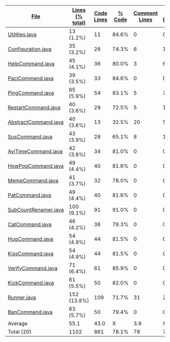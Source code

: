 
|[File](https://github.com/Smaltin/AvilonSubBot/tree/master/statistics%2Ftotal%2Fname_ascending.md%2F)|[Lines (% total)](https://github.com/Smaltin/AvilonSubBot/tree/master/statistics%2Ftotal%2Flines_descending.md%2F)|[Code Lines](https://github.com/Smaltin/AvilonSubBot/tree/master/statistics%2Ftotal%2Fcode_descending.md%2F)|[% Code](https://github.com/Smaltin/AvilonSubBot/tree/master/statistics%2Ftotal%2Fproportion_code_descending.md%2F)|[Comment Lines](https://github.com/Smaltin/AvilonSubBot/tree/master/statistics%2Ftotal%2Fcomments_descending.md%2F)|[% Comment](https://github.com/Smaltin/AvilonSubBot/tree/master/statistics%2Ftotal%2Fproportion_comments_descending.md%2F)|[Blank Lines](https://github.com/Smaltin/AvilonSubBot/tree/master/statistics%2Ftotal%2Fblanks_descending.md%2F)|[% Blank](https://github.com/Smaltin/AvilonSubBot/tree/master/statistics%2Ftotal%2Fproportion_blanks_descending.md%2F)|
| --- | --- | --- | --- | --- | --- | --- | --- |
|[Utilities.java](https://github.com/Smaltin/AvilonSubBot/tree/master/src%2Fmain%2Fjava%2Fio%2Fgithub%2FSmaltin%2FAvilonSubBot%2FUtilities.java)|13 (1.2%)|11|84.6%|0|0.0%|2|15.4%|
|[Configuration.java](https://github.com/Smaltin/AvilonSubBot/tree/master/src%2Fmain%2Fjava%2Fio%2Fgithub%2FSmaltin%2FAvilonSubBot%2FConfiguration.java)|35 (3.2%)|26|74.3%|6|17.1%|3|8.6%|
|[HelpCommand.java](https://github.com/Smaltin/AvilonSubBot/tree/master/src%2Fmain%2Fjava%2Fio%2Fgithub%2FSmaltin%2FAvilonSubBot%2FCommands%2FHelpCommand.java)|45 (4.1%)|36|80.0%|3|6.7%|6|13.3%|
|[PaciCommand.java](https://github.com/Smaltin/AvilonSubBot/tree/master/src%2Fmain%2Fjava%2Fio%2Fgithub%2FSmaltin%2FAvilonSubBot%2FCommands%2FPaciCommand.java)|39 (3.5%)|33|84.6%|0|0.0%|6|15.4%|
|[PingCommand.java](https://github.com/Smaltin/AvilonSubBot/tree/master/src%2Fmain%2Fjava%2Fio%2Fgithub%2FSmaltin%2FAvilonSubBot%2FCommands%2FPingCommand.java)|65 (5.9%)|54|83.1%|5|7.7%|6|9.2%|
|[RestartCommand.java](https://github.com/Smaltin/AvilonSubBot/tree/master/src%2Fmain%2Fjava%2Fio%2Fgithub%2FSmaltin%2FAvilonSubBot%2FCommands%2FRestartCommand.java)|40 (3.6%)|29|72.5%|5|12.5%|6|15.0%|
|[AbstractCommand.java](https://github.com/Smaltin/AvilonSubBot/tree/master/src%2Fmain%2Fjava%2Fio%2Fgithub%2FSmaltin%2FAvilonSubBot%2FCommands%2FAbstractCommand.java)|40 (3.6%)|13|32.5%|20|50.0%|7|17.5%|
|[SusCommand.java](https://github.com/Smaltin/AvilonSubBot/tree/master/src%2Fmain%2Fjava%2Fio%2Fgithub%2FSmaltin%2FAvilonSubBot%2FCommands%2FSusCommand.java)|43 (3.9%)|28|65.1%|8|18.6%|7|16.3%|
|[AviTimeCommand.java](https://github.com/Smaltin/AvilonSubBot/tree/master/src%2Fmain%2Fjava%2Fio%2Fgithub%2FSmaltin%2FAvilonSubBot%2FCommands%2FAviTimeCommand.java)|42 (3.8%)|34|81.0%|0|0.0%|8|19.0%|
|[HowPogCommand.java](https://github.com/Smaltin/AvilonSubBot/tree/master/src%2Fmain%2Fjava%2Fio%2Fgithub%2FSmaltin%2FAvilonSubBot%2FCommands%2FHowPogCommand.java)|49 (4.4%)|40|81.6%|0|0.0%|9|18.4%|
|[MemeCommand.java](https://github.com/Smaltin/AvilonSubBot/tree/master/src%2Fmain%2Fjava%2Fio%2Fgithub%2FSmaltin%2FAvilonSubBot%2FCommands%2FMemeCommand.java)|41 (3.7%)|32|78.0%|0|0.0%|9|22.0%|
|[PatCommand.java](https://github.com/Smaltin/AvilonSubBot/tree/master/src%2Fmain%2Fjava%2Fio%2Fgithub%2FSmaltin%2FAvilonSubBot%2FCommands%2FPatCommand.java)|49 (4.4%)|40|81.6%|0|0.0%|9|18.4%|
|[SubCountRenamer.java](https://github.com/Smaltin/AvilonSubBot/tree/master/src%2Fmain%2Fjava%2Fio%2Fgithub%2FSmaltin%2FAvilonSubBot%2FSubCountRenamer.java)|100 (9.1%)|91|91.0%|0|0.0%|9|9.0%|
|[CatCommand.java](https://github.com/Smaltin/AvilonSubBot/tree/master/src%2Fmain%2Fjava%2Fio%2Fgithub%2FSmaltin%2FAvilonSubBot%2FCommands%2FCatCommand.java)|46 (4.2%)|36|78.3%|0|0.0%|10|21.7%|
|[HugCommand.java](https://github.com/Smaltin/AvilonSubBot/tree/master/src%2Fmain%2Fjava%2Fio%2Fgithub%2FSmaltin%2FAvilonSubBot%2FCommands%2FHugCommand.java)|54 (4.9%)|44|81.5%|0|0.0%|10|18.5%|
|[KissCommand.java](https://github.com/Smaltin/AvilonSubBot/tree/master/src%2Fmain%2Fjava%2Fio%2Fgithub%2FSmaltin%2FAvilonSubBot%2FCommands%2FKissCommand.java)|54 (4.9%)|44|81.5%|0|0.0%|10|18.5%|
|[VerifyCommand.java](https://github.com/Smaltin/AvilonSubBot/tree/master/src%2Fmain%2Fjava%2Fio%2Fgithub%2FSmaltin%2FAvilonSubBot%2FCommands%2FVerifyCommand.java)|71 (6.4%)|61|85.9%|0|0.0%|10|14.1%|
|[KickCommand.java](https://github.com/Smaltin/AvilonSubBot/tree/master/src%2Fmain%2Fjava%2Fio%2Fgithub%2FSmaltin%2FAvilonSubBot%2FCommands%2FKickCommand.java)|61 (5.5%)|50|82.0%|0|0.0%|11|18.0%|
|[Runner.java](https://github.com/Smaltin/AvilonSubBot/tree/master/src%2Fmain%2Fjava%2Fio%2Fgithub%2FSmaltin%2FAvilonSubBot%2FRunner.java)|152 (13.8%)|109|71.7%|31|20.4%|12|7.9%|
|[BanCommand.java](https://github.com/Smaltin/AvilonSubBot/tree/master/src%2Fmain%2Fjava%2Fio%2Fgithub%2FSmaltin%2FAvilonSubBot%2FCommands%2FBanCommand.java)|63 (5.7%)|50|79.4%|0|0.0%|13|20.6%|
|Average |55.1|43.0|X|3.9|X|8.2|X|
|Total (20)|1102|861|78.1%|78| 7.1%|163|14.8%|